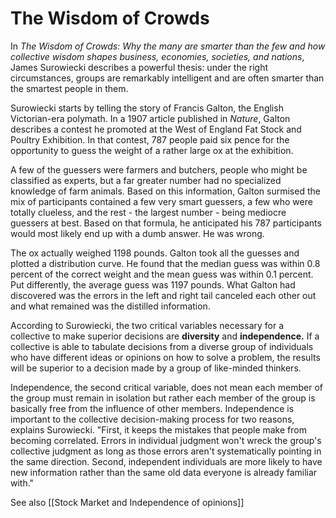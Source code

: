 # The Wisdom of Crowds


In *The Wisdom of Crowds: Why the many are smarter than the few and how collective wisdom shapes business, economies, societies, and nations*, James Surowiecki describes a powerful thesis: under the right circumstances, groups are remarkably intelligent and are often smarter than the smartest people in them.

Surowiecki starts by telling the story of Francis Galton, the English Victorian-era polymath. In a 1907 article published in *Nature*, Galton describes a contest he promoted at the West of England Fat Stock and Poultry Exhibition. In that contest, 787 people paid six pence for the opportunity to guess the weight of a rather large ox at the exhibition. 

A few of the guessers were farmers and butchers, people who might be classified as experts, but a far greater number had no specialized knowledge of farm animals. Based on this information, Galton surmised the mix of participants contained a few very smart guessers, a few who were totally clueless, and the rest - the largest number - being mediocre guessers at best. Based on that formula, he anticipated his 787 participants would most likely end up with a dumb answer. He was wrong.

The ox actually weighed 1198 pounds. Galton took all the guesses and plotted a distribution curve. He found that the median guess was within 0.8 percent of the correct weight and the mean guess was within 0.1 percent. Put differently, the average guess was 1197 pounds. What Galton had discovered was the errors in the left and right tail canceled each other out and what remained was the distilled information.

According to Surowiecki, the two critical variables necessary for a collective to make superior decisions are **diversity** and **independence.** If a collective is able to tabulate decisions from a diverse group of individuals who have different ideas or opinions on how to solve a problem, the results will be superior to a decision made by a group of like-minded thinkers.

Independence, the second critical variable, does not mean each member of the group must remain in isolation but rather each member of the group is basically free from the influence of other members. Independence is important to the collective decision-making process for two reasons, explains Surowiecki. "First, it keeps the mistakes that people make from becoming correlated. Errors in individual judgment won't wreck the group's collective judgment as long as those errors aren't systematically pointing in the same direction. Second, independent individuals are more likely to have new information rather than the same old data everyone is already familiar with."


See also [[Stock Market and Independence of opinions]]





